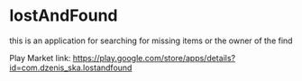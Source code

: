 # lostAndFound
this is an application for searching for missing items or the owner of the find

Play Market link: https://play.google.com/store/apps/details?id=com.dzenis_ska.lostandfound
